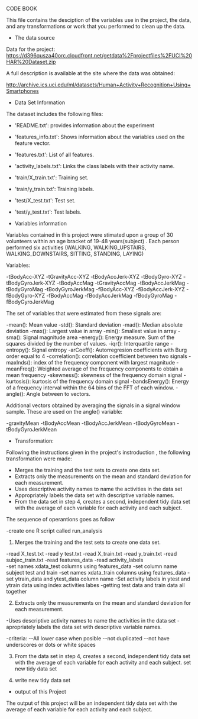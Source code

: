 CODE BOOK 

This file contains the desciption of the variables use in the project, the data, and any transformations or work that you performed to clean up the data.

* The data source

Data for the project: https://d396qusza40orc.cloudfront.net/getdata%2Fprojectfiles%2FUCI%20HAR%20Dataset.zip 

A full description is available at the site where the data was obtained: 	

http://archive.ics.uci.edu/ml/datasets/Human+Activity+Recognition+Using+Smartphones 

* Data Set Information


The dataset includes the following files:
	
- 'README.txt': provides information about the experiment

- 'features_info.txt': Shows information about the variables used on the feature vector.

- 'features.txt': List of all features.

- 'activity_labels.txt': Links the class labels with their activity name.

- 'train/X_train.txt': Training set.

- 'train/y_train.txt': Training labels.

- 'test/X_test.txt': Test set.

- 'test/y_test.txt': Test labels.

* Variables information

Variables contained in this project were stimated upon a group of 30 volunteers within  an age bracket of 19-48 years(subject) . Each person performed six activities (WALKING, WALKING_UPSTAIRS, WALKING_DOWNSTAIRS, SITTING, STANDING, LAYING)

Variables:

-tBodyAcc-XYZ
-tGravityAcc-XYZ
-tBodyAccJerk-XYZ
-tBodyGyro-XYZ
-tBodyGyroJerk-XYZ
-tBodyAccMag
-tGravityAccMag
-tBodyAccJerkMag
-tBodyGyroMag
-tBodyGyroJerkMag
-fBodyAcc-XYZ
-fBodyAccJerk-XYZ
-fBodyGyro-XYZ
-fBodyAccMag
-fBodyAccJerkMag
-fBodyGyroMag
-fBodyGyroJerkMag

The set of variables that were estimated from these signals are: 

-mean(): Mean value
-std(): Standard deviation
-mad(): Median absolute deviation 
-max(): Largest value in array
-min(): Smallest value in array
-sma(): Signal magnitude area
-energy(): Energy measure. Sum of the squares divided by the number of values. 
-iqr(): Interquartile range 
-entropy(): Signal entropy
-arCoeff(): Autorregresion coefficients with Burg order equal to 4
-correlation(): correlation coefficient between two signals
-maxInds(): index of the frequency component with largest magnitude
-meanFreq(): Weighted average of the frequency components to obtain a mean frequency
-skewness(): skewness of the frequency domain signal 
-kurtosis(): kurtosis of the frequency domain signal 
-bandsEnergy(): Energy of a frequency interval within the 64 bins of the FFT of each window.
-angle(): Angle between to vectors.

Additional vectors obtained by averaging the signals in a signal window sample. These are used on the angle() variable:

-gravityMean
-tBodyAccMean
-tBodyAccJerkMean
-tBodyGyroMean
-tBodyGyroJerkMean

* Transformation:

Following the instructions given in the project's instroduction , the following transformation were made:

- Merges the training and the test sets to create one data set.
- Extracts only the measurements on the mean and standard deviation for each measurement. 
- Uses descriptive activity names to name the activities in the data set
- Appropriately labels the data set with descriptive variable names. 
- From the data set in step 4, creates a second, independent tidy data set with the average of each variable for each activity and each subject.

The sequence of operantions goes as follow 

-create one R script called run_analysis

1. Merges the training and the test sets to create one data set.

-read X_test.txt
-read y test.txt
-read X_train.txt
-read y_train.txt
-read subjec_train.txt
-read features_data
-read activity_labels	
-set names xdata_test columns using features_data
-set column name subject test and train 
-set names xdata_train columns using features_data
-set ytrain_data and ytest_data column name
-Set activity labels in ytest and ytrain data using index activities labes
-getting  test data  and train data all together

2. Extracts only the measurements on the mean and standard deviation for each measurement. 

-Uses descriptive activity names to name the activities in the data set
-apropriately labels the data set with descriptive variable names. 

-criteria:
--All lower case when posible
--not duplicated
--not have underscores or dots or white spaces


3. From the data set in step 4, creates a second, independent tidy data set with the average of each variable for each activity and each subject.
set new tidy data set 

4. write new tidy data set



* output of this Project

The output of this project will be an independent tidy data set with the average of each variable for each activity and each subject.
